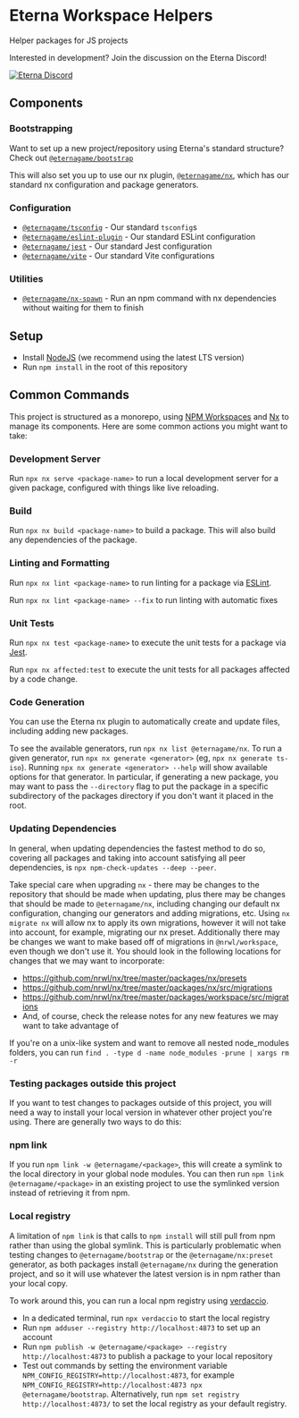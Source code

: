 # Eterna Workspace Helpers

Helper packages for JS projects

Interested in development? Join the discussion on the Eterna Discord!

[![Eterna Discord](https://discord.com/api/guilds/702618517589065758/widget.png?style=banner2)](https://discord.gg/KYeTwux)

## Components

### Bootstrapping

Want to set up a new project/repository using Eterna's standard structure? Check out [`@eternagame/bootstrap`](./packages/bootstrap)

This will also set you up to use our nx plugin, [`@eternagame/nx`](./packages/nx), which has our standard nx configuration
and package generators.

### Configuration

- [`@eternagame/tsconfig`](./packages/tsconfig) - Our standard `tsconfig`s
- [`@eternagame/eslint-plugin`](./packages/eslint-plugin) - Our standard ESLint configuration
- [`@eternagame/jest`](./packages/jest) - Our standard Jest configuration
- [`@eternagame/vite`](./packages/vite) - Our standard Vite configurations

### Utilities

- [`@eternagame/nx-spawn`](./packages/nx-spawn) - Run an npm command with nx dependencies without waiting for them to finish

## Setup

- Install [NodeJS](https://nodejs.org/en/download/) (we recommend using the latest LTS version)
- Run `npm install` in the root of this repository

## Common Commands

This project is structured as a monorepo, using [NPM Workspaces](https://docs.npmjs.com/cli/v8/using-npm/workspaces)
and [Nx](https://nx.dev/) to manage its components. Here are some common actions you might want to take:

### Development Server

Run `npx nx serve <package-name>` to run a local development server for a given package, configured
with things like live reloading.

### Build

Run `npx nx build <package-name>` to build a package. This will also build any dependencies of the package.

### Linting and Formatting

Run `npx nx lint <package-name>` to run linting for a package via [ESLint](https://eslint.org/).

Run `npx nx lint <package-name> --fix` to run linting with automatic fixes

### Unit Tests

Run `npx nx test <package-name>` to execute the unit tests for a package via [Jest](https://jestjs.io/).

Run `npx nx affected:test` to execute the unit tests for all packages affected by a code change.

### Code Generation

You can use the Eterna nx plugin to automatically create and update files, including adding new packages.

To see the available generators, run `npx nx list @eternagame/nx`. To run a given generator,
run `npx nx generate <generator>` (eg, `npx nx generate ts-iso`). Running `npx nx generate <generator> --help`
will show available options for that generator. In particular, if generating a new package, you may want to pass
the `--directory` flag to put the package in a specific subdirectory of the packages directory if you don't
want it placed in the root.

### Updating Dependencies

In general, when updating dependencies the fastest method to do so, covering all packages
and taking into account satisfying all peer dependencies, is `npx npm-check-updates --deep --peer`.

Take special care when upgrading `nx` - there may be changes to the repository that should be made
when updating, plus there may be changes that should be made to `@eternagame/nx`, including changing
our default nx configuration, changing our generators and adding migrations, etc. Using `nx migrate nx`
will allow nx to apply its own migrations, however it will not take into account, for example,
migrating our nx preset. Additionally there may be changes we want to make based off of migrations
in `@nrwl/workspace`, even though we don't use it. You should look in the following locations for
changes that we may want to incorporate:

- https://github.com/nrwl/nx/tree/master/packages/nx/presets
- https://github.com/nrwl/nx/tree/master/packages/nx/src/migrations
- https://github.com/nrwl/nx/tree/master/packages/workspace/src/migrations
- And, of course, check the release notes for any new features we may want to take advantage of

If you're on a unix-like system and want to remove all nested node_modules folders,
you can run `find . -type d -name node_modules -prune | xargs rm -r`

### Testing packages outside this project

If you want to test changes to packages outside of this project, you will need a way to install your
local version in whatever other project you're using. There are generally two ways to do this:

### npm link

If you run `npm link -w @eternagame/<package>`, this will create a symlink to the local directory
in your global node modules. You can then run `npm link @eternagame/<package>` in an existing project
to use the symlinked version instead of retrieving it from npm.

### Local registry

A limitation of `npm link` is that calls to `npm install` will still pull from npm rather than using
the global symlink. This is particularly problematic when testing changes to `@eternagame/bootstrap`
or the `@eternagame/nx:preset` generator, as both packages install `@eternagame/nx` during the
generation project, and so it will use whatever the latest version is in npm rather than your local copy.

To work around this, you can run a local npm registry using [verdaccio](https://github.com/verdaccio/verdaccio).

- In a dedicated terminal, run `npx verdaccio` to start the local registry
- Run `npm adduser --registry http://localhost:4873` to set up an account
- Run `npm publish -w @eternagame/<package> --registry http://localhost:4873` to publish a package
  to your local repository
- Test out commands by setting the environment variable `NPM_CONFIG_REGISTRY=http://localhost:4873`,
  for example `NPM_CONFIG_REGISTRY=http://localhost:4873 npx @eternagame/bootstrap`. Alternatively,
  run `npm set registry http://localhost:4873/` to set the local registry as your default registry.
